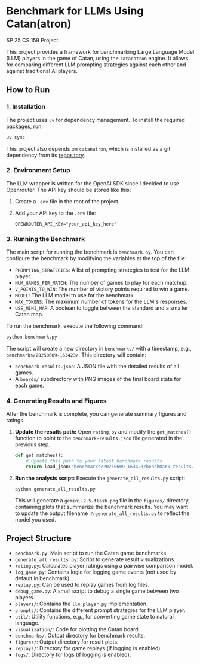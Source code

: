 # Benchmark for LLMs Using Catan(atron)

SP 25 CS 159 Project.

This project provides a framework for benchmarking Large Language Model (LLM) players in the game of Catan, using the `catanatron` engine. It allows for comparing different LLM prompting strategies against each other and against traditional AI players.

## How to Run

### 1. Installation

The project uses `uv` for dependency management. To install the required packages, run:

```bash
uv sync
```

This project also depends on `catanatron`, which is installed as a git dependency from its [repository](https://github.com/bcollazo/catanatron.git).

### 2. Environment Setup

The LLM wrapper is written for the OpenAI SDK since I decided to use Openrouter. The API key should be stored like this:

1.  Create a `.env` file in the root of the project.
2.  Add your API key to the `.env` file:

    ```
    OPENROUTER_API_KEY="your_api_key_here"
    ```

### 3. Running the Benchmark

The main script for running the benchmark is `benchmark.py`. You can configure the benchmark by modifying the variables at the top of the file:

-   `PROMPTING_STRATEGIES`: A list of prompting strategies to test for the LLM player.
-   `NUM_GAMES_PER_MATCH`: The number of games to play for each matchup.
-   `V_POINTS_TO_WIN`: The number of victory points required to win a game.
-   `MODEL`: The LLM model to use for the benchmark.
-   `MAX_TOKENS`: The maximum number of tokens for the LLM's responses.
-   `USE_MINI_MAP`: A boolean to toggle between the standard and a smaller Catan map.

To run the benchmark, execute the following command:

```bash
python benchmark.py
```

The script will create a new directory in `benchmarks/` with a timestamp, e.g., `benchmarks/20250609-163423/`. This directory will contain:

-   `benchmark-results.json`: A JSON file with the detailed results of all games.
-   A `boards/` subdirectory with PNG images of the final board state for each game.

### 4. Generating Results and Figures

After the benchmark is complete, you can generate summary figures and ratings.

1.  **Update the results path:** Open `rating.py` and modify the `get_matches()` function to point to the `benchmark-results.json` file generated in the previous step.

    ```python
    def get_matches():
        # Update this path to your latest benchmark results
        return load_json("benchmarks/20250609-163423/benchmark-results.json")
    ```

2.  **Run the analysis script:** Execute the `generate_all_results.py` script:

    ```bash
    python generate_all_results.py
    ```

    This will generate a `gemini-2.5-flash.png` file in the `figures/` directory, containing plots that summarize the benchmark results. You may want to update the output filename in `generate_all_results.py` to reflect the model you used.

## Project Structure

-   `benchmark.py`: Main script to run the Catan game benchmarks.
-   `generate_all_results.py`: Script to generate result visualizations.
-   `rating.py`: Calculates player ratings using a pairwise comparison model.
-   `log_game.py`: Contains logic for logging game events (not used by default in benchmark).
-   `replay.py`: Can be used to replay games from log files.
-    `debug_game.py`: A small script to debug a single game between two players.
-   `players/`: Contains the `llm_player.py` implementation.
-   `prompts/`: Contains the different prompt strategies for the LLM player.
-   `util/`: Utility functions, e.g., for converting game state to natural language.
-   `visualization/`: Code for plotting the Catan board.
-   `benchmarks/`: Output directory for benchmark results.
-   `figures/`: Output directory for result plots.
-   `replays/`: Directory for game replays (if logging is enabled).
-   `logs/`: Directory for logs (if logging is enabled).